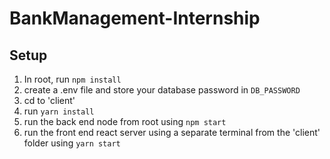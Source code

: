 # BankManagement-Internship

## Setup
1) In root, run `npm install`
2) create a .env file and store your database password in `DB_PASSWORD`
3) cd to 'client'
4) run `yarn install`
5) run the back end node from root using `npm start`
6) run the front end react server using a separate terminal from the 'client' folder using `yarn start`
